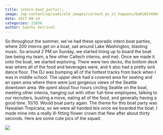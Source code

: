 ```yaml
---
title: intern.boat_party();
image: /wp-content/uploads/old_images/caltech_as_it_happens/6a0105349b8251970b01b7c90e50e1970b.jpg
date: 2017-08-14
categories: 21656
author: Sakthi Vetrivel
---
```


So throughout the summer, we’ve had these sporadic intern boat parties, where 200 interns get on a boat, sail around Lake Washington, blasting music. So around 2 PM on Sunday, we started lining up to board the boat (we being my team, a few other Caltech interns, and me). Once we made it onto the boat, we started exploring. There were two decks, the bottom deck was where all of the food and beverages were, and it also had a pretty sick dance floor. The DJ was bumping all of the hottest tracks from back when I was in middle school. The upper deck had a covered area for seating and an open area where there were just gorgeous views of the Seattle downtown area. We spent about four hours circling Seattle on the boat, meeting other interns, hanging out with other full-time employees, talking to our recruiters, busting a move, eating all of the food, and generally having a good time. 10/10. Would boat party again. The theme for this boat party was Hawaiian Tropicana, so we were all handed leis once we boarded the boat. I made mine into a really ill-fitting flower crown that flew after about thirty seconds. Here are some cute pics of the squad:

![](/old_images/caltech_as_it_happens/6a0105349b8251970b01bb09b18a70970d.jpg)

